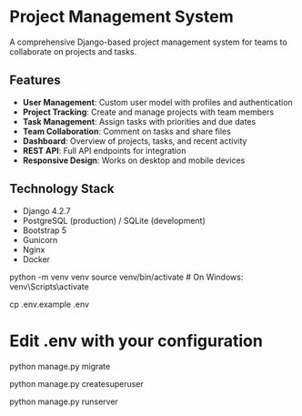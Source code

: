 # Project Management System

A comprehensive Django-based project management system for teams to collaborate on projects and tasks.

## Features

- **User Management**: Custom user model with profiles and authentication
- **Project Tracking**: Create and manage projects with team members
- **Task Management**: Assign tasks with priorities and due dates
- **Team Collaboration**: Comment on tasks and share files
- **Dashboard**: Overview of projects, tasks, and recent activity
- **REST API**: Full API endpoints for integration
- **Responsive Design**: Works on desktop and mobile devices

## Technology Stack

- Django 4.2.7
- PostgreSQL (production) / SQLite (development)
- Bootstrap 5
- Gunicorn
- Nginx
- Docker

python -m venv venv
source venv/bin/activate  # On Windows: venv\Scripts\activate

cp .env.example .env
# Edit .env with your configuration

python manage.py migrate

python manage.py createsuperuser

python manage.py runserver
